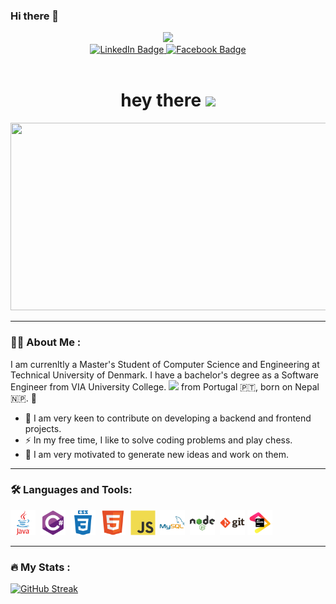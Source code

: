 ### Hi there 👋


<div id="header" align="center">
  <img src="https://media.giphy.com/media/M9gbBd9nbDrOTu1Mqx/giphy.gif" width="100"/>
  <div id="badges">
     <a href="https://www.linkedin.com/in/sachin-baral-57aa50213" target="_blank">
         <img src="https://img.shields.io/badge/LinkedIn-blue?style=for-the-badge&logo=linkedin&logoColor=white" alt="LinkedIn Badge"/>
     </a>
     <a href="https://www.facebook.com/sachin.baral.94009/" target="_blank">
         <img src="https://img.shields.io/badge/Facebook-red?style=for-the-badge&logo=facebook&logoColor=white" alt="Facebook Badge"/>
     </a>
  </div>
  <img src="https://komarev.com/ghpvc/?username=MrSachin7&style=flat-square&color=blue" alt=""/>
  <h1>
       hey there
       <img src="https://media.giphy.com/media/hvRJCLFzcasrR4ia7z/giphy.gif" width="30px"/>
  </h1>

  <img src="https://media.giphy.com/media/dWesBcTLavkZuG35MI/giphy.gif" width="600" height="300"/>
</div>

---


### :man_technologist: About Me :
I am currenltly a Master's Student of Computer Science and Engineering at Technical University of Denmark. I have a bachelor's degree as a Software Engineer from VIA University College.  <img src="https://media.giphy.com/media/WUlplcMpOCEmTGBtBW/giphy.gif" width="30"> from Portugal :portugal:, born on Nepal :nepal:. :wave:
- :telescope: I am very keen to contribute on developing a backend and frontend projects.
- :zap: In my free time, I like to solve coding problems and play chess.
- :seedling: I am very motivated to generate new ideas and work on them.

---
### :hammer_and_wrench: Languages and Tools:
<div>
  <img src="https://github.com/devicons/devicon/blob/master/icons/java/java-original-wordmark.svg" title="Java" alt="Java" width="40" height="40"/>&nbsp;
  <img src="https://github.com/devicons/devicon/blob/master/icons/csharp/csharp-original.svg" title ="C#" alt="C#" width="40" height="40"/>&nbsp;
  <img src="https://github.com/devicons/devicon/blob/master/icons/css3/css3-plain-wordmark.svg"  title="CSS3" alt="CSS" width="40" height="40"/>&nbsp;
  <img src="https://github.com/devicons/devicon/blob/master/icons/html5/html5-original.svg" title="HTML5" alt="HTML" width="40" height="40"/>&nbsp;
  <img src="https://github.com/devicons/devicon/blob/master/icons/javascript/javascript-original.svg" title="JavaScript" alt="JavaScript" width="40" height="40"/>&nbsp;
  <img src="https://github.com/devicons/devicon/blob/master/icons/mysql/mysql-original-wordmark.svg" title="MySQL"  alt="MySQL" width="40" height="40"/>&nbsp;
  <img src="https://github.com/devicons/devicon/blob/master/icons/nodejs/nodejs-original-wordmark.svg" title="NodeJS" alt="NodeJS" width="40" height="40"/>&nbsp;
  <img src="https://github.com/devicons/devicon/blob/master/icons/git/git-original-wordmark.svg" title="Git" **alt="Git" width="40" height="40"/>
   <img src="https://github.com/devicons/devicon/blob/master/icons/jetbrains/jetbrains-original.svg" title="Jetbrains" **alt="Jetbrains" width="40" height="40"/>
</div>

---
### :fire: My Stats :
[![GitHub Streak](http://github-readme-streak-stats.herokuapp.com?user=MrSachin7&theme=dark&background=000000)](https://git.io/streak-stats)








